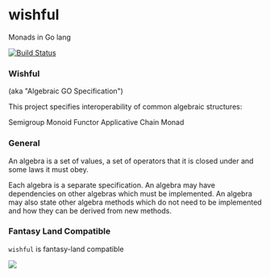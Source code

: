 wishful
=======

Monads in Go lang

[![Build Status](https://api.travis-ci.org/SimonRichardson/wishful.png?branch=develop)](https://travis-ci.org/SimonRichardson/wishful)

### Wishful

(aka "Algebraic GO Specification")

This project specifies interoperability of common algebraic structures:

Semigroup
Monoid
Functor
Applicative
Chain
Monad

### General

An algebra is a set of values, a set of operators that it is closed under and some laws it must obey.

Each algebra is a separate specification. An algebra may have dependencies on other algebras which must be implemented. An algebra may also state other algebra methods which do not need to be implemented and how they can be derived from new methods.

### Fantasy Land Compatible

`wishful` is fantasy-land compatible

[
  ![](https://raw.github.com/fantasyland/fantasy-land/master/logo.png)
](https://github.com/fantasyland/fantasy-land)
